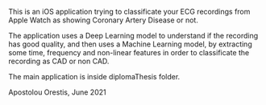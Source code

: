 This is an iOS application trying to classificate your ECG recordings from Apple
Watch as showing Coronary Artery Disease or not. 

The application uses a Deep Learning model to understand if the recording has
good quality, and then uses a Machine Learning model, by extracting some time,
frequency and non-linear features in order to classificate the recording as CAD
or non CAD.

The main application is inside diplomaThesis folder.

Apostolou Orestis, June 2021
